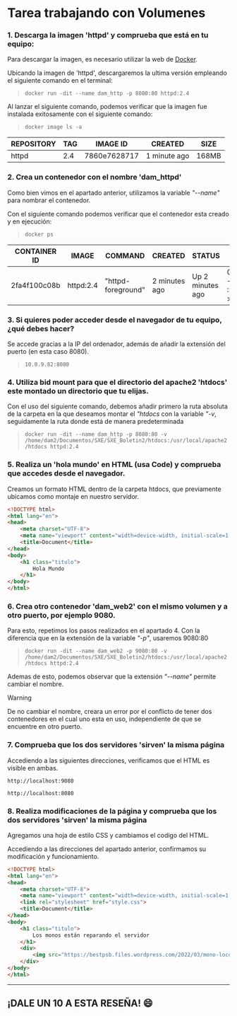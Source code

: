# Tarea trabajando con Volumenes

### **1. Descarga la imagen 'httpd' y comprueba que está en tu equipo:**

Para descargar la imagen, es necesario utilizar la web de [Docker](https://hub.docker.com/_/httpd).

Ubicando la imagen de 'httpd', descargaremos la ultima versión empleando el siguiente comando en el terminal:

> `docker run -dit --name dam_http -p 8080:80 httpd:2.4`

Al lanzar el siguiente comando, podemos verificar que la imagen fue instalada exitosamente con el siguiente comando:

>`docker image ls -a`

| REPOSITORY  | TAG | IMAGE ID | CREATED | SIZE |
|-------------|-----|----------|---------|------|
|httpd        |2.4  |7860e7628717|1 minute ago| 168MB|

### **2. Crea un contenedor con el nombre 'dam_httpd'**

Como bien vimos en el apartado anterior, utilizamos la variable *"--name"* para nombrar el contenedor.

Con el siguiente comando podemos verificar que el contenedor esta creado y en ejecución:

>`docker ps`

| CONTAINER ID  | IMAGE | COMMAND | CREATED | STATUS | PORTS | NAMES |
|---------------|-------|---------|---------|--------|------|-------|
|2fa4f100c08b   |httpd:2.4 | "httpd-foreground"| 2 minutes ago    | Up 2 minutes ago   | 0.0.0.0:80->80/tcp, :::80->80/tcp | dam_httpd |

### 3. Si quieres poder acceder desde el navegador de tu equipo, ¿qué debes hacer?

Se accede gracias a la IP del ordenador, además de añadir la extensión del puerto (en esta caso 8080).

>`10.0.9.82:8080`

### 4. Utiliza bid mount para que el directorio del apache2 'htdocs' este montado un directorio que tu elijas.

Con el uso del siguiente comando, debemos añadir primero la ruta absoluta de la carpeta en la que deseamos montar el *"htdocs* con la variable *"-v*, seguidamente la ruta donde está de manera predeterminada

>`docker run -dit --name dam_http -p 8080:80 -v /home/dam2/Documentos/SXE/SXE_Boletin2/htdocs:/usr/local/apache2/htdocs httpd:2.4`

### 5. Realiza un 'hola mundo' en HTML (usa Code) y comprueba que accedes desde el navegador.

Creamos un formato HTML dentro de la carpeta htdocs, que previamente ubicamos como montaje en nuestro servidor.

```html
<!DOCTYPE html>
<html lang="en">
<head>
    <meta charset="UTF-8">
    <meta name="viewport" content="width=device-width, initial-scale=1.0">
    <title>Document</title>
</head>
<body>
    <h1 class="titulo">
        Hola Mundo
    </h1>
</body>
</html>
```

### 6. Crea otro contenedor 'dam_web2' con el mismo volumen y a otro puerto, por ejemplo 9080.

Para esto, repetimos los pasos realizados en el apartado 4. Con la diferencia que en la extensión de la variable *"-p"*, usaremos 9080:80

>`docker run -dit --name dam_web2 -p 9080:80 -v /home/dam2/Documentos/SXE/SXE_Boletin2/htdocs:/usr/local/apache2/htdocs httpd:2.4`

Ademas de esto, podemos observar que la extensión *"--name"* permite cambiar el nombre.

> [!WARNING]  
> De no cambiar el nombre, creara un error por el conflicto de tener dos contenedores en el cual uno esta en uso, independiente de que se encuentre en otro puerto.

### 7. Comprueba que los dos servidores 'sirven' la misma página

Accediendo a las siguientes direcciones, verificamos que el HTML es visible en ambas.


    http://localhost:9080 

    http://localhost:8080


### 8. Realiza modificaciones de la página y comprueba que los dos servidores 'sirven' la misma página

Agregamos una hoja de estilo CSS y cambiamos el codigo del HTML.

Accediendo a las direcciones del apartado anterior, confirmamos su modificación y funcionamiento.

```html
<!DOCTYPE html>
<html lang="en">
<head>
    <meta charset="UTF-8">
    <meta name="viewport" content="width=device-width, initial-scale=1.0">
    <link rel="stylesheet" href="style.css">
    <title>Document</title>
</head>
<body>
    <h1 class="titulo">
        Los monos están reparando el servidor
    </h1>
    <div>
        <img src="https://bestpsb.files.wordpress.com/2022/03/mono-loco.png?w=340" alt="" srcset="">
    </div>
</body>
</html>
```

---

## ¡DALE UN 10 A ESTA RESEÑA! :smile:

